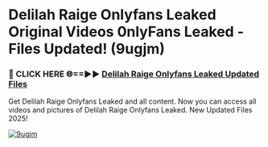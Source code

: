 # Delilah Raige Onlyfans Leaked Original Videos 0nlyFans Leaked - Files Updated! (9ugjm)

<h3>🔴 CLICK HERE 🌐==►► <a href="https://tinyurl.com/x26r9saj" rel="nofollow">Delilah Raige Onlyfans Leaked Updated Files</a></h3>

Get Delilah Raige Onlyfans Leaked and all content. Now you can access all videos and pictures of Delilah Raige Onlyfans Leaked. New Updated Files 2025!

[![9ugjm](https://i.imgur.com/LkgZPqh.gif)](https://tinyurl.com/x26r9saj)
